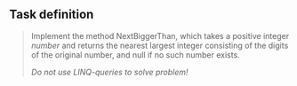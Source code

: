 ## Task definition ##

> Implement the method NextBiggerThan, which takes a positive integer *number* and returns the nearest largest integer consisting of the digits of the original number, and null if no such number exists.
> 
> *Do not use LINQ-queries to solve problem!*

